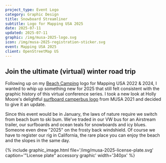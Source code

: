 ```yaml
---
project_type: Event Logo
category: Graphic Design
title: Snowboard Streamliner
subtitle: Logo for Mapping USA 2025
date: 2025-07-11
updated: 2025-07-11
graphic: /img/musa-2025-logo.svg
icon: /img/musa-2025-registration-sticker.svg
event: Mapping USA 2025
client: OpenStreetMap US
---
```

## Join the ultimate (virtual) winter road trip

Following up on my [Beach Camping](/projects/musa-camping-logo/) logo for Mapping USA 2022 & 2024, I wanted to whip up something new for 2025 that still felt consistent with the graphic history of this virtual conference series. I took a new look at Holly Moore's delightful [surfboard camperbus logo](https://commons.wikimedia.org/wiki/File:Mapping_USA_2021_logo.svg) from MUSA 2021 and decided to give it an update.

Since this event would be in January, the laws of nature require we switch from beach bum to ski bum. We've traded in our VW bus for an Airstream trailer, our surfboards and ocean teals for snowboards and icy blues. Someone even drew "2025" on the frosty back windshield. Of course we have to register our rig in California, the rare place you can enjoy the beach and the slopes in the same day.

{% include graphic_image.html file='/img/musa-2025-license-plate.svg' caption='"License plate" accessory graphic' width='340px' %}
